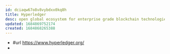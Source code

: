```yaml
---
id: dciaqw67o8v8vybdxx0kq8h
title: Hyperledger
desc: open global ecosystem for enterprise grade blockchain technologies
updated: 1684869752174
created: 1684868265388
---
```


- #url https://www.hyperledger.org/
-